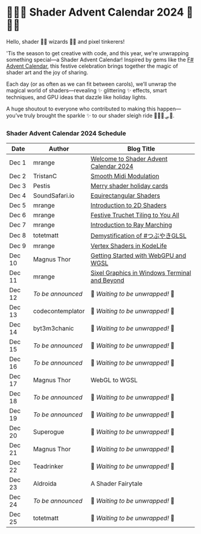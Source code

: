 # 🎄✨🎉 Shader Advent Calendar 2024 🎉✨🎄

Hello, shader 🧙‍♂️ wizards 🧙‍♂️ and pixel tinkerers!

'Tis the season to get creative with code, and this year, we're unwrapping something special—a Shader Advent Calendar! Inspired by gems like the [F# Advent Calendar](https://sergeytihon.com/fsadvent/), this festive celebration brings together the magic of shader art and the joy of sharing.

Each day (or as often as we can fit between carols), we’ll unwrap the magical world of shaders—revealing ✨ glittering ✨ effects, smart techniques, and GPU ideas that dazzle like holiday lights.

A huge shoutout to everyone who contributed to making this happen—you’ve truly brought the sparkle ✨ to our shader sleigh ride 🦌🦌🦌🛷🎅.

### Shader Advent Calendar 2024 Schedule

| Date    | Author                  | Blog Title                                |
|---------|-------------------------|-------------------------------------------|
| Dec 1   | mrange                  | [Welcome to Shader Advent Calendar 2024](day-01/README.md)|
| Dec 2   | TristanC                | [Smooth Midi Modulation](day-02/SmoothMidiModulation.md)|
| Dec 3   | Pestis                  | [Merry shader holiday cards](day-03/README.md)|
| Dec 4   | SoundSafari.io          | [Equirectangular Shaders](day-04/README.md)|
| Dec 5   | mrange                  | [Introduction to 2D Shaders](day-05/README.md)|
| Dec 6   | mrange                  | [Festive Truchet Tiling to You All](day-06/README.md)|
| Dec 7   | mrange                  | [Introduction to Ray Marching](day-07/README.md)|
| Dec 8   | totetmatt               | [Demystification of  #つぶやきGLSL](day-08/README.md)|
| Dec 9   | mrange                  | [Vertex Shaders in KodeLife](day-09/README.md)|
| Dec 10  | Magnus Thor             | [Getting Started with WebGPU and WGSL](day-10/README.md)|
| Dec 11  | mrange                  | [Sixel Graphics in Windows Terminal and Beyond](day-11/README.md)|
| Dec 12  | *To be announced*       | 🎀 *Waiting to be unwrapped!* 🎀         |
| Dec 13  | codecontemplator        | 🎁 *Waiting to be unwrapped!* 🎁         |
| Dec 14  | byt3m3chanic            | 🎀 *Waiting to be unwrapped!* 🎀         |
| Dec 15  | *To be announced*       | 🎁 *Waiting to be unwrapped!* 🎁         |
| Dec 16  | *To be announced*       | 🎀 *Waiting to be unwrapped!* 🎀         |
| Dec 17  | Magnus Thor             | WebGL to WGSL                             |
| Dec 18  | *To be announced*       | 🎀 *Waiting to be unwrapped!* 🎀         |
| Dec 19  | *To be announced*       | 🎁 *Waiting to be unwrapped!* 🎁         |
| Dec 20  | Superogue               | 🎀 *Waiting to be unwrapped!* 🎀         |
| Dec 21  | Magnus Thor             | 🎁 *Waiting to be unwrapped!* 🎁         |
| Dec 22  | Teadrinker              | 🎀 *Waiting to be unwrapped!* 🎀         |
| Dec 23  | Aldroida                | A Shader Fairytale                        |
| Dec 24  | *To be announced*       | 🎀 *Waiting to be unwrapped!* 🎀         |
| Dec 25  | totetmatt               | 🎁 *Waiting to be unwrapped!* 🎁         |
